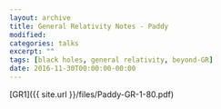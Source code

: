 ```yaml
---
layout: archive
title: General Relativity Notes - Paddy
modified:
categories: talks
excerpt: ""
tags: [black holes, general relativity, beyond-GR]
date: 2016-11-30T00:00:00-00:00
---
```

[GR1]({{ site.url }}/files/Paddy-GR-1-80.pdf)
